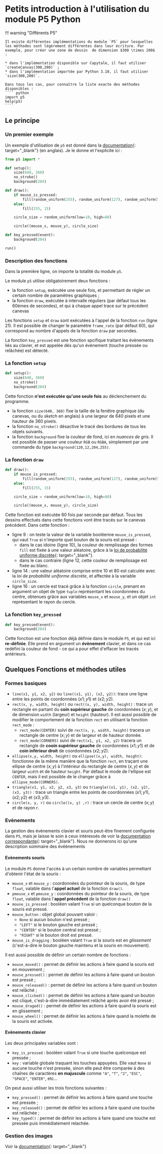 # Petits introduction à l'utilisation du module P5 Python

!!! warning "Différents P5"

	Il existe différentes implémentations du module `P5` pour lesquelles les méthodes sont légèrement différentes dans leur écriture. Par exemple, pour créer une zone de dessin  de dimension $300 \times 200$ :
	
	* dans l'implémentation disponible sur Capytale, il faut utiliser `createCanvas(300,200)` ;
	* dans l'implémentation importée par Python 3.10, il faut utiliser `size(300,200)`.
	
	Dans tous les cas, pour connaître la liste exacte des méthodes disponibles :
	```` python
	import p5
	help(p5)
	````

## Le principe

### Un premier exemple

Un exemple d'utilisation de `p5` est donné dans la [documentation](https://github.com/p5py/p5){: target="_blank"} (en anglais). Je le donne et l'explicite ici :

```` python linenums="1"
from p5 import *

def setup():
    size(640, 360)
    no_stroke()
    background(204)

def draw():
    if mouse_is_pressed:
        fill(random_uniform(255), random_uniform(127), random_uniform(51), 127)
    else:
        fill(255, 15)

    circle_size = random_uniform(low=10, high=80)

    circle((mouse_x, mouse_y), circle_size)

def key_pressed(event):
    background(204)

run()

````

### Description des fonctions

Dans la première ligne, on importe la totalité du module `p5`.

Le module `p5` utilise obligatoirement deux fonctions :

* la fonction `setup`, exécutée une seule fois, et permettant de régler un certain nombre de paramètres graphiques ;
* la fonction `draw`, exécutée à intervalle réguliers (par défaut tous les 60èmes de secondes), et qui à chaque appel trace sur le précédent canevas

Les fonctions `setup` et `draw` sont exécutées à l'appel de la fonction `run` (ligne 21). Il est possible de changer le paramètre `frame_rate` (par défaut 60), qui correspond au nombre d'appels de la fonction `draw` par secondes.

La fonction `key_pressed` est une fonction spcifique traitant les évènements liés au clavier, et est appelée dès qu'un évènement (touche pressée ou relâchée) est détecté.

### La fonction `setup`

```` python linenums="3"
def setup():
    size(640, 360)
    no_stroke()
    background(204)
````
Cette fonction **n'est exécutée qu'une seule fois** au déclenchement du programme.

* la fonction `size(640, 360)` fixe la taille de la fenêtre graphique (du canevas, ou du *sketch* en anglais) à une largeur de 640 pixels et une hauteur de 360 pixels.
* la fonction `no_stroke()` désactive le tracé des bordures de tous les objets suivants.
* la fonction `background` fixe la couleur de fond, ici en *nuances de gris*. Il est possible de passer une couleur `RGB` ou `RGBA`, simplement par une commande du type `background(120,12,204,255)`.

### La fonction `draw`

````python linenums="8"
def draw():
    if mouse_is_pressed:
        fill(random_uniform(255), random_uniform(127), random_uniform(51), 127)
    else:
        fill(255, 15)

    circle_size = random_uniform(low=10, high=80)

    circle((mouse_x, mouse_y), circle_size)
````

Cette fonction est exécutée 60 fois par seconde par défaut. Tous les dessins effectués dans cette fonctions vont être tracés sur le canevas précédent. Dans cette fonction :

* ligne 9 : on teste la valeur de la variable booléenne `mouse_is_pressed`, qui vaut `True` si n'importe quel bouton de la souris est pressé :
	* dans le cas idoine (ligne 10), la couleur de remplissage des formes `fill` est fixée à une valeur aléatoire, grâce à la [loi de probabilité uniforme discrète](https://fr.wikipedia.org/wiki/Loi_uniforme_discr%C3%A8te){: target="_blank"}.
	* dans le cas contraire (ligne 12, cette couleur de remplissage est fixée au blanc.
* ligne 14 : une valeur aléatoire comprise entre 10 et 80 est calculée avec la *loi de probabilité uniforme discrète*, et affectée à la variable `circle_size`.
* ligne 16 : un cercle est tracé grâce à la fonction `circle`, prenant en argument un objet de type `tuple` représentant les coordonnées du centre, obtenues grâce aux variables `mouse_x` et `mouse_y`, et un objet `int` représentant le rayon du cercle.

### La fonction `key_pressed`

```` python linenums="18"
def key_pressed(event):
    background(204)
````

Cette fonction est une fonction déjà définie dans le module `P5`, et qui est ici **re-définie**. Elle prend en argument un **évènement** clavier, et dans ce cas redéfini la couleur de fond - ce qui a pour effet d'effacer les tracés antérieurs.


## Quelques Fonctions et méthodes utiles 

### Formes basiques

* `line(x1, y1, x2, y2)` ou `line((x1, y1), (x2, y2))`: trace une ligne  entre les points de coordonnées $(x1;y1)$ et $(x2;y2)$.
* `rect(x, y, width, height)` ou `rect((x, y), width, height)` : trace un rectangle en partant du **coin  supérieur gauche** de coordonnées $(x;y)$, et de dimension `width` (largeur) et `height` (hauteur).
	Il est aussi possible de modifier le comportement de la fonction `rect` en utilisant la fonction `rect_mode` :
	* `rect_mode(CENTER)` suivi de `rect(x, y, width, height)` tracera un rectangle de centre $(x;y)$ et de largeur et de hauteur donnée.
	* `rect_mode(CORNERS)` suivi de `rect(x1, y1, x2, y2)` tracera un rectangle de **cooin supérieur gauche** de coordonnées $(x1;y1)$ et de **coin inférieur droit** de coordonnées $(x2;y2)$.
* `ellipse(x,y, width, height)` ou `ellipse((x,y), width, height)`: fonctionne de la même manière que la fonction `rect`, en traçant une ellipse de centre $(x;y)$ à l'intérieur du rectangle de centre $(x,y)$ et de largeur `width` et de hauteur `height`. Par défaut le mode de l'ellipse est `CENTER`, mais il est possible de le changer grâce à `ellipse_mode(CORNERS)`.
* `triangle(x1, y1, x2, y2, x3, y3)` ou `triangle((x1, y1), (x2, y2), (x3, y3))` : trace un triangle entre les points de coordonnées $(x1;y1)$, $(x2;y2)$ et $(x3;y3)$.
* 	`circle(x, y, r)` ou `circle((x, y) ,r)` :  trace un cercle de centre $(x;y)$ et de rayon $r$.

### Evènements

La gestion des évènements clavier et souris peut-être finement configurée dans `P5`, mais je laisse le soin à ceux intéressés de voir la [documentation correspondante](https://p5.readthedocs.io/en/latest/reference/input.html){: target="_blank"}. Nous ne donnerons ici qu'une description sommaire des évéènements 

#### Evènements souris

Le module `P5` donne l'accès à un certain nombre de variables permettant d'obtenir l'état de la souris :

* `mouse_x` et `mouse_y` : coordonnées du pointeur de la souris, de type `float`, valable dans l'**appel actuel** de la fonction `draw()`.
* `pmouse_x` et `pmouse_y` : coordonnées du pointeur de la souris, de type `float`, valable dans l'**appel précédent** de la fonction `draw()`
* `mouse_is_pressed` : booléen valant `True` si un quelconque bouton de la souris est pressé.
* `mouse_button` : objet global pouvant valoir :
	* `None` si aucun bouton n'est pressé ;
	* `"LEFT"` si le bouton gauche est pressé ;
	* `"CENTER"` si le bouton central est pressé ;
	* `"RIGHT"` si le bouton droit est pressé.
* `mouse_is_dragging` : booléen valant `True` si la souris est en *glissement* (c'est-à-dire le bouton gauche maintenu et la souris en mouvement).

Il est aussi possible de définir un certain nombre de fonctions :

* `mouse_moved()` : permet de définir les actions à faire quand la souris est en mouvement ;
* `mouse_pressed()` : permet de définir les actions à faire quand un bouton est pressé ;
* `mouse_released()` : permet de définir les actions à faire quand un bouton est relâché ;
* `mouse_clicked()` : permet de définir les actions à faire quand un bouton est cliqué, c'est-à-dire immédiatement relâché après avoir été pressé ;
* `mouse_draged()` : permet de définir les actions à faire quand la souris est en glissement ;
* `mouse_wheel()` : permet de définir les actions à faire quand la molette de la souris est activée.
	
#### Evènements clavier

Les deux principales variables sont :
*  `key_is_pressed` : booléen valant `True` si une touche quelconque est pressée ;
* `key` : variable globale traquant les touches appuyées. Elle vaut `None` si aucune touche n'est pressée, sinon elle peut être comparée à des chaînes de caractères **en majuscule** comme `"A"`, `"T"`, `"2"`, `"ESC"`, `"SPACE"`, `"ENTER"`, etc...

On peut aussi utiliser les trois fonctions suivantes :
* `key_pressed()` : permet de définir les actions à faire quand une touche est pressée ;
* `key_released()` : permet de définir les actions à faire quand une touche est relâchée ;
* `key_typed()` : permet de définir les actions à faire quand une touche est pressée puis immédiatement relachée.


### Gestion des images

Voir la [documentation](https://p5.readthedocs.io/en/latest/reference/image.html){: target="_blank"}


